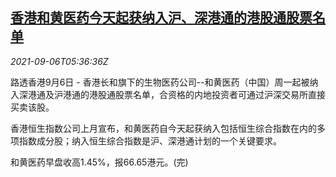 <!--1630908062000-->
[香港和黄医药今天起获纳入沪、深港通的港股通股票名单](https://cn.reuters.com/article/hutchmed-pharm-mainland-investment-list-idCNKBS2G20AE)
------

<div><i>2021-09-06T05:36:36Z</i></div><p>路透香港9月6日 - 香港长和旗下的生物医药公司--和黄医药（中国）周一起被纳入深港通及沪港通的港股通股票名单，合资格的内地投资者可通过沪深交易所直接买卖该股。</p><p>香港恒生指数公司上月宣布，和黄医药自今天起获纳入包括恒生综合指数在内的多项指数成分股；纳入恒生综合指数是沪、深港通计划的一个关键要求。</p><p>和黄医药早盘收高1.45%，报66.65港元。(完)</p>
